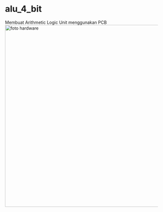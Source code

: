 # alu_4_bit
Membuat Arithmetic Logic Unit menggunakan PCB
<img src=".ALU.png" alt="foto hardware" height="600px"/> 
